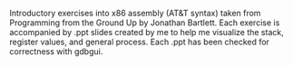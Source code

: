 Introductory exercises into x86 assembly (AT&T syntax) taken from Programming from the Ground Up by Jonathan Bartlett. Each exercise is accompanied by .ppt slides created by me to help me visualize the stack, register values, and general process. Each .ppt has been checked for correctness with gdbgui.
